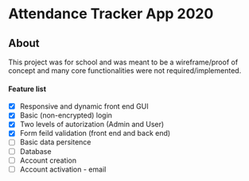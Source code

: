 # Attendance Tracker App 2020
## About
This project was for school and was meant to be a wireframe/proof of concept and many core functionalities were not required/implemented.

#### Feature list
- [x] Responsive and dynamic front end GUI
- [x] Basic (non-encrypted) login
- [x] Two levels of autorization (Admin and User)
- [x] Form feild validation (front end and back end)
- [ ] Basic data persitence
- [ ] Database
- [ ] Account creation
- [ ] Account activation - email
